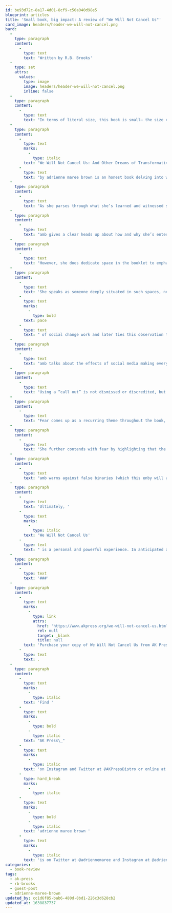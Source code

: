 ```yaml
---
id: be93d72c-8a17-4d01-8cf9-c50a040d98e5
blueprint: articles
title: 'Small book, big impact: A review of "We Will Not Cancel Us"'
card_image: headers/header-we-will-not-cancel.png
bard:
  -
    type: paragraph
    content:
      -
        type: text
        text: 'Written by R.B. Brooks'
  -
    type: set
    attrs:
      values:
        type: image
        image: headers/header-we-will-not-cancel.png
        inline: false
  -
    type: paragraph
    content:
      -
        type: text
        text: "In terms of literal size, this book is small– the size of my hand, and thin– 86 pages long. Readers learn almost right away that this palm-ready publication mirrors the tradition of grassroots organizers circulating pamphlets to spread the word about their causes.\_ But don’t be deceived– this book is heavy, substantial, and one of those books you have to set down every few paragraphs to let out a hefty “whew,” absorb and dig back in once you’re ready."
  -
    type: paragraph
    content:
      -
        type: text
        marks:
          -
            type: italic
        text: 'We Will Not Cancel Us: And Other Dreams of Transformative Justice '
      -
        type: text
        text: "by adrienne maree brown is an honest book delving into what she names as some of her hardest and most frightening reflections on the current state of movement work.\_ This booklet is an extension, and carefully crafted edit, of her July 2020 blog post “Unthinkable Thoughts: Call Out Culture in the Age of COVID-19.”\_"
  -
    type: paragraph
    content:
      -
        type: text
        text: "As she parses through what she’s learned and witnessed since posting the original piece and explains what motivated her to offer it as a booklet in edited form, these “unthinkable thoughts,” explicitly articulated as three key questions that guide the piece, become an invitation to contend with our own of ideas that cause uneasiness and readers will come away grateful (even if begrudgingly) that brown had the audacity to explore them.\_"
  -
    type: paragraph
    content:
      -
        type: text
        text: "amb gives a clear heads up about how and why she’s entering into this series of reflections and admissions. It’s evident that her drive to write this fuller work is rooted in both critique she’s received and her experiences in movement work. Her general tone is not one of convincing or positioning herself as an authorial voice, she emphasizes the collective “we” as she draws readers into her thought process. She doesn’t spend too much time breaking down a lot of introductory information beyond introducing herself to lay a grounding context for how she’s coming into this discussion.\_"
  -
    type: paragraph
    content:
      -
        type: text
        text: "However, she does dedicate space in the booklet to emphasize the necessity of being precise in our language by offering her lens on discerning between instances of abuse, conflict, harm, critique, contradiction, misunderstanding and mistake.\_ She frames being able to make distinctions between these occurrences as a valuable tool for better determining what approaches, questions and actions could be applied depending on the situation and cautions against a growing propensity in movement work to collapse these terms in ways that dilute meaning and creates barriers to addressing them in meaningful ways.\_"
  -
    type: paragraph
    content:
      -
        type: text
        text: 'She speaks as someone deeply situated in such spaces, not as a bystander looking in. She implicates all of us, including herself, as she talks extensively about the '
      -
        type: text
        marks:
          -
            type: bold
        text: pace
      -
        type: text
        text: " of social change work and later ties this observation to a commentary about how that pace then impacts (and in many cases problematizes) expectations about actions after a call out.\_\_"
  -
    type: paragraph
    content:
      -
        type: text
        text: "amb talks about the effects of social media making everything feel urgent and counters this with the idea of “real time” and that it “often includes periods of silence, reflection, growth, space, self-forgiveness, processing with loved ones, rest, and responsibility.”\_ Along this theme of pace, brown insinuates that the instantaneity and heightened urgency offered by social media can often restrict opportunity for deep understanding and clarifying questions to identify specific needs and evaluate for possible processes.\_\_"
  -
    type: paragraph
    content:
      -
        type: text
        text: "Using a “call out” is not dismissed or discredited, but is nestled into amb’s fuller suggestion that it can be used as one tool among a wide arsenal of approaches in the interest of working through conflict, interrupting abuse, and transforming environments that can enable violence.\_ She speaks to the potential of call outs losing their effectiveness when misapplied to instances of conflict or misunderstanding rather than used in an attempt to disrupt and discontinue abuses that were otherwise ignored or persisting.\_ She encourages the idea of being in “generative conflict” by finding other tools to use in various scenarios, otherwise we risk there being no one left to “cancel.”\_"
  -
    type: paragraph
    content:
      -
        type: text
        text: "Fear comes up as a recurring theme throughout the book, starting with a compelling ideation on the intuitive power of “discernment” – what amb explains as a “set of noticings, fears, wisdoms, deductions, and gut tremblings that want to save, or even just improve my life.”\_ She compares this to being frozen, unable to act or acting in unprincipled ways that contradict firmly held values around justice when we are operating under restraints of fear alone.\_\_"
  -
    type: paragraph
    content:
      -
        type: text
        text: "She further contends with fear by highlighting that the instinct to be part of a “public feeding frenzy” is fueled by an anxiety that if we don’t participate, we could be seen as apologists or as uninvested in social change.\_ She says “we are fearful of taking the time to be discerning, because then we may have to recognize that we aren’t as skilled at conflict as we want and need to be, and/or that any of us could be seen as harm-doers.”\_"
  -
    type: paragraph
    content:
      -
        type: text
        text: "amb warns against false binaries (which this enby will always rally behind), insisting that harm-doers and survivors are often the same person and that the emerging principles of transformative justice invite us to hold this reality in mind. amb invokes the principles of emergent strategy in relationship with the central tenets of transformative justice and she deems it necessary to understand that our current structures permit and perpetuate violence that manifest as individualized, small-scale actions and that in order to interrupt these interpersonal harms, we must transform our larger environment by establishing new structures that prevent and disallow violence to be commonplace or acceptable.\_\_"
  -
    type: paragraph
    content:
      -
        type: text
        text: 'Ultimately, '
      -
        type: text
        marks:
          -
            type: italic
        text: 'We Will Not Cancel Us'
      -
        type: text
        text: " is a personal and powerful experience. In anticipated amb fashion, there are infinite questions posed both on the actual pages and inspired by reading through her grapplings.\_ As custom in her work, she also commits to citing and invoking the sources of her learning, embedding the names and teachings of those who have laid groundwork or provided perspective on her consideration of this larger work.\_ This is not a book to be underestimated for its short-length by attempting to rush through it because it will stop you cold in your tracks, draw gasps, and linger with you for infinite days after reading any section."
  -
    type: paragraph
    content:
      -
        type: text
        text: '###'
  -
    type: paragraph
    content:
      -
        type: text
        marks:
          -
            type: link
            attrs:
              href: 'https://www.akpress.org/we-will-not-cancel-us.html'
              rel: null
              target: _blank
              title: null
        text: 'Purchase your copy of We Will Not Cancel Us from AK Press'
      -
        type: text
        text: .
  -
    type: paragraph
    content:
      -
        type: text
        marks:
          -
            type: italic
        text: 'Find '
      -
        type: text
        marks:
          -
            type: bold
          -
            type: italic
        text: "AK Press\_"
      -
        type: text
        marks:
          -
            type: italic
        text: 'on Instagram and Twitter at @AKPressDistro or online at akpress.org'
      -
        type: hard_break
        marks:
          -
            type: italic
      -
        type: text
        marks:
          -
            type: bold
          -
            type: italic
        text: 'adrienne maree brown '
      -
        type: text
        marks:
          -
            type: italic
        text: 'is on Twitter at @adriennemaree and Instagram at @adriennemareebrown'
categories:
  - book-review
tags:
  - ak-press
  - rb-brooks
  - guest-post
  - adrienne-maree-brown
updated_by: cc1d6f85-bab6-480d-8bd1-226c3d628cb2
updated_at: 1638837737
---
```

